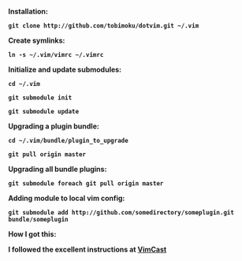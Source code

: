 <strong>Installation:

    git clone http://github.com/tobimoku/dotvim.git ~/.vim

<strong>Create symlinks:

    ln -s ~/.vim/vimrc ~/.vimrc

<strong>Initialize and update submodules:

    cd ~/.vim  

    git submodule init  

    git submodule update

<strong>Upgrading a plugin bundle:

    cd ~/.vim/bundle/plugin_to_upgrade  

    git pull origin master

<strong>Upgrading all bundle plugins:

    git submodule foreach git pull origin master


<strong>Adding module to local vim config:
  
    git submodule add http://github.com/somedirectory/someplugin.git bundle/someplugin


<strong>How I got this:

  I followed the excellent instructions at [VimCast](http://vimcasts.org/episodes/synchronizing-plugins-with-git-submodules-and-pathogen/) 


